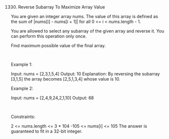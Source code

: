 1330. Reverse Subarray To Maximize Array Value

You are given an integer array nums. The value of this array is defined as the sum of |nums[i] - nums[i + 1]| for all 0 <= i < nums.length - 1.

You are allowed to select any subarray of the given array and reverse it. You can perform this operation only once.

Find maximum possible value of the final array.

 

Example 1:

Input: nums = [2,3,1,5,4]
Output: 10
Explanation: By reversing the subarray [3,1,5] the array becomes [2,5,1,3,4] whose value is 10.


Example 2:

Input: nums = [2,4,9,24,2,1,10]
Output: 68


 

Constraints:

2 <= nums.length <= 3 * 104
-105 <= nums[i] <= 105
The answer is guaranteed to fit in a 32-bit integer.